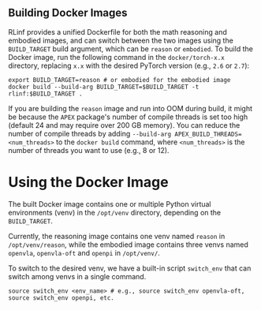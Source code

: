 ## Building Docker Images

RLinf provides a unified Dockerfile for both the math reasoning and embodied images, and can switch between the two images using the `BUILD_TARGET` build argument, which can be `reason` or `embodied`.
To build the Docker image, run the following command in the `docker/torch-x.x` directory, replacing `x.x` with the desired PyTorch version (e.g., `2.6` or `2.7`):

```shell
export BUILD_TARGET=reason # or embodied for the embodied image
docker build --build-arg BUILD_TARGET=$BUILD_TARGET -t rlinf:$BUILD_TARGET .
```

If you are building the `reason` image and run into OOM during build, it might be because the `APEX` package's number of compile threads is set too high (default 24 and may require over 200 GB memory).
You can reduce the number of compile threads by adding `--build-arg APEX_BUILD_THREADS=<num_threads>` to the `docker build` command, where `<num_threads>` is the number of threads you want to use (e.g., 8 or 12).

# Using the Docker Image

The built Docker image contains one or multiple Python virtual environments (venv) in the `/opt/venv` directory, depending on the `BUILD_TARGET`.

Currently, the reasoning image contains one venv named `reason` in `/opt/venv/reason`, while the embodied image contains three venvs named `openvla`, `openvla-oft` and `openpi` in `/opt/venv/`.

To switch to the desired venv, we have a built-in script `switch_env` that can switch among venvs in a single command.

```shell
source switch_env <env_name> # e.g., source switch_env openvla-oft, source switch_env openpi, etc.
```